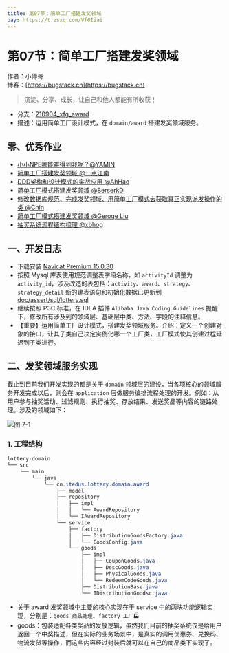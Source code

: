 ```yaml
---
title: 第07节：简单工厂搭建发奖领域
pay: https://t.zsxq.com/Vf6Iiai
---
```


# 第07节：简单工厂搭建发奖领域

作者：小傅哥
<br/>博客：[https://bugstack.cn](https://bugstack.cn)

>沉淀、分享、成长，让自己和他人都能有所收获！

- 分支：[210904_xfg_award](https://gitcode.net/KnowledgePlanet/Lottery/-/tree/210904_xfg_award) 
- 描述：运用简单工厂设计模式，在 `domain/award` 搭建发奖领域服务。

## 零、优秀作业

- [小小NPE哪能难得到我呢？@YAMIN](https://t.zsxq.com/06fmYBI2F)
- [简单工厂搭建发奖领域 @一点江南](https://t.zsxq.com/06r7aeq7M)
- [DDD架构和设计模式的实战应用 @AhHao](https://t.zsxq.com/06jqvJ6MN)
- [简单工厂模式搭建发奖领域 @BerserkD](https://t.zsxq.com/06imAaMnE)
- [修改数据库规范、完成发奖领域、用简单工厂模式去获取真正实现派发操作的类 @Chin](https://t.zsxq.com/06aEyf6m2)
- [简单工厂模式搭建发奖领域 @Geroge Liu](https://t.zsxq.com/06fq7y7m6)
- [抽奖系统流程结构梳理 @xbhog](https://t.zsxq.com/08Gbdo415)

## 一、开发日志

- 下载安装 [Navicat Premium 15.0.30](http://rjxz.jxhwst.top/index.html) 
- 按照 Mysql 库表使用规范调整表字段名称，如 `activityId` 调整为 `activity_id`，涉及改造的表包括：`activity`、`award`、`strategy`、`strategy_detail` 新的建表语句和初始化数据已更新到 [doc/assert/sql/lottery.sql](https://gitcode.net/KnowledgePlanet/Lottery/-/blob/master/doc/assets/sql/lottery.sql)
- 继续按照 P3C 标准，在 IDEA 插件 `Alibaba Java Coding Guidelines` 提醒下，修改所有涉及到的领域层、基础层中类、方法、字段的注释信息。
- 【重要】运用简单工厂设计模式，搭建发奖领域服务。介绍：定义一个创建对象的接口，让其子类自己决定实例化哪一个工厂类，工厂模式使其创建过程延迟到子类进行。

## 二、发奖领域服务实现

截止到目前我们开发实现的都是关于 `domain` 领域层的建设，当各项核心的领域服务开发完成以后，则会在 `application` 层做服务编排流程处理的开发。例如：从用户参与抽奖活动、过滤规则、执行抽奖、存放结果、发送奖品等内容的链路处理。涉及的领域如下：

![图 7-1](/images/article/project/lottery/Part-2/7-01.png)

### 1. 工程结构

```java
lottery-domain
└── src
    └── main
        └── java
            └── cn.itedus.lottery.domain.award
                ├── model
                ├── repository
                │   ├── impl
                │   │   └── AwardRepository
                │   └── IAwardRepository
                └── service
                    ├── factory
                    │   ├── DistributionGoodsFactory.java
                    │   └── GoodsConfig.java
                    └── goods
                        ├── impl
                        │   ├── CouponGoods.java
                        │   ├── DescGoods.java
                        │   ├── PhysicalGoods.java
                        │   └── RedeemCodeGoods.java
                        ├── DistributionBase.java
                        └── IDistributionGoodsc.java
```

- 关于 award 发奖领域中主要的核心实现在于 service 中的两块功能逻辑实现，分别是：`goods 商品处理`、`factory 工厂🏭`
- goods：包装适配各类奖品的发放逻辑，虽然我们目前的抽奖系统仅是给用户返回一个中奖描述，但在实际的业务场景中，是真实的调用优惠券、兑换码、物流发货等操作，而这些内容经过封装后就可以在自己的商品类下实现了。